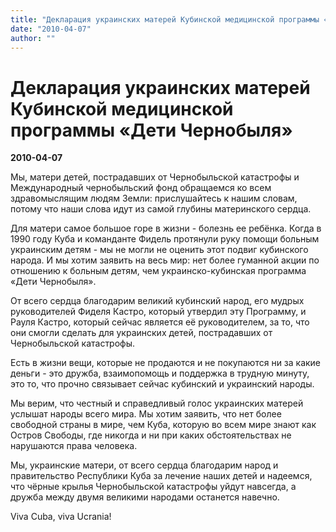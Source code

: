 ```yaml
---
title: "Декларация украинских матерей Кубинской медицинской программы «Дети Чернобыля»"
date: "2010-04-07"
author: ""
---
```


# Декларация украинских матерей Кубинской медицинской программы «Дети Чернобыля»

**2010-04-07** 

Мы, матери детей, пострадавших от Чернобыльской катастрофы и  Международный чернобыльский фонд обращаемся ко всем здравомыслящим людям Земли:  прислушайтесь к нашим словам, потому что наши слова идут из самой  глубины материнского сердца.

Для матери самое большое горе в жизни - болезнь ее ребёнка.  Когда в 1990 году Куба и команданте Фидель протянули руку помощи больным  украинским детям - мы не могли не оценить этот подвиг кубинского  народа. И мы хотим заявить на весь мир: нет более гуманной акции по  отношению к больным детям, чем украинско-кубинская программа «Дети  Чернобыля».

От всего сердца благодарим великий кубинский народ, его мудрых  руководителей Фиделя Кастро, который утвердил эту Программу, и Рауля  Кастро, который сейчас является её руководителем, за то, что они смогли  сделать для украинских детей, пострадавших от Чернобыльской катастрофы.

Есть в жизни вещи, которые не продаются и не покупаются ни за  какие деньги - это дружба, взаимопомощь и поддержка в трудную минуту,  это то, что прочно связывает сейчас кубинский и украинский народы.

Мы верим, что честный и справедливый голос украинских матерей  услышат народы всего мира. Мы хотим заявить, что нет более свободной  страны в мире, чем Куба, которую во всем мире знают как Остров Свободы,  где никогда и ни при каких обстоятельствах не нарушаются права человека.

Мы, украинские матери, от всего сердца благодарим народ и  правительство Республики Куба за лечение наших детей и надеемся, что  чёрные крылья Чернобыльской катастрофы уйдут навсегда, а дружба между  двумя великими народами останется навечно.

Viva Cuba, viva Uсrania!